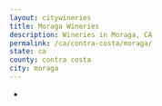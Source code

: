 ```yaml
---
layout: citywineries
title: Moraga Wineries
description: Wineries in Moraga, CA
permalink: /ca/contra-costa/moraga/
state: ca
county: contra costa
city: moraga
---
```

-
